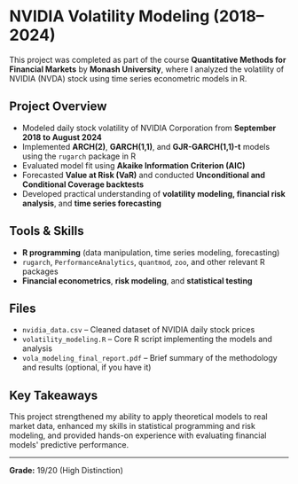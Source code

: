 # NVIDIA Volatility Modeling (2018–2024)

This project was completed as part of the course **Quantitative Methods for Financial Markets** by **Monash University**, where I analyzed the volatility of NVIDIA (NVDA) stock using time series econometric models in R.

## Project Overview

- Modeled daily stock volatility of NVIDIA Corporation from **September 2018 to August 2024**
- Implemented **ARCH(2)**, **GARCH(1,1)**, and **GJR-GARCH(1,1)-t** models using the `rugarch` package in R
- Evaluated model fit using **Akaike Information Criterion (AIC)**
- Forecasted **Value at Risk (VaR)** and conducted **Unconditional and Conditional Coverage backtests**
- Developed practical understanding of **volatility modeling, financial risk analysis**, and **time series forecasting**

## Tools & Skills

- **R programming** (data manipulation, time series modeling, forecasting)
- `rugarch`, `PerformanceAnalytics`, `quantmod`, `zoo`, and other relevant R packages
- **Financial econometrics**, **risk modeling**, and **statistical testing**

## Files

- `nvidia_data.csv` – Cleaned dataset of NVIDIA daily stock prices  
- `volatility_modeling.R` – Core R script implementing the models and analysis  
- `vola_modeling_final_report.pdf` – Brief summary of the methodology and results (optional, if you have it)

## Key Takeaways

This project strengthened my ability to apply theoretical models to real market data, enhanced my skills in statistical programming and risk modeling, and provided hands-on experience with evaluating financial models' predictive performance.

---

**Grade:** 19/20 (High Distinction)

